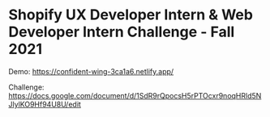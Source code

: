 # Shopify UX Developer Intern & Web Developer Intern Challenge - Fall 2021

Demo: https://confident-wing-3ca1a6.netlify.app/

Challenge: https://docs.google.com/document/d/1SdR9rQpocsH5rPTOcxr9noqHRld5NJlylKO9Hf94U8U/edit

